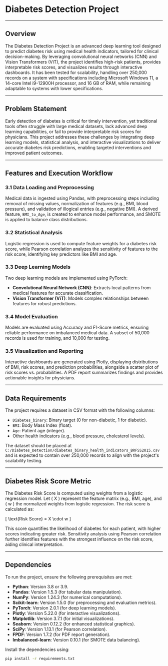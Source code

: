 # Diabetes Detection Project

---

## Overview
The Diabetes Detection Project is an advanced deep learning tool designed to predict diabetes risk using medical health indicators, tailored for clinical decision-making. By leveraging convolutional neural networks (CNN) and Vision Transformers (ViT), the project identifies high-risk patients, provides interpretable risk scores, and visualizes results through interactive dashboards. It has been tested for scalability, handling over 250,000 records on a system with specifications including Microsoft Windows 11, a 14-core Intel i9-12900H processor, and 16 GB of RAM, while remaining adaptable to systems with lower specifications.

---

## Problem Statement
Early detection of diabetes is critical for timely intervention, yet traditional tools often struggle with large medical datasets, lack advanced deep learning capabilities, or fail to provide interpretable risk scores for physicians. This project addresses these challenges by integrating deep learning models, statistical analysis, and interactive visualizations to deliver accurate diabetes risk predictions, enabling targeted interventions and improved patient outcomes.

---

## Features and Execution Workflow

### 3.1 Data Loading and Preprocessing
Medical data is ingested using Pandas, with preprocessing steps including removal of missing values, normalization of features (e.g., BMI, blood pressure), and validation of illogical entries (e.g., negative BMI). A derived feature, `BMI_to_Age`, is created to enhance model performance, and SMOTE is applied to balance class distributions.

### 3.2 Statistical Analysis
Logistic regression is used to compute feature weights for a diabetes risk score, while Pearson correlation analyzes the sensitivity of features to the risk score, identifying key predictors like BMI and age.

### 3.3 Deep Learning Models
Two deep learning models are implemented using PyTorch:
- **Convolutional Neural Network (CNN)**: Extracts local patterns from medical features for accurate classification.
- **Vision Transformer (ViT)**: Models complex relationships between features for robust predictions.

### 3.4 Model Evaluation
Models are evaluated using Accuracy and F1-Score metrics, ensuring reliable performance on imbalanced medical data. A subset of 50,000 records is used for training, and 10,000 for testing.

### 3.5 Visualization and Reporting
Interactive dashboards are generated using Plotly, displaying distributions of BMI, risk scores, and prediction probabilities, alongside a scatter plot of risk scores vs. probabilities. A PDF report summarizes findings and provides actionable insights for physicians.

---

## Data Requirements
The project requires a dataset in CSV format with the following columns:
- `Diabetes_binary`: Binary target (0 for non-diabetic, 1 for diabetic).
- `BMI`: Body Mass Index (float).
- `Age`: Patient age (integer).
- Other health indicators (e.g., blood pressure, cholesterol levels).

The dataset should be placed at `C:/Diabetes_Detection/diabetes_binary_health_indicators_BRFSS2015.csv` and is expected to contain over 250,000 records to align with the project's scalability testing.

---

## Diabetes Risk Score Metric
The Diabetes Risk Score is computed using weights from a logistic regression model. Let \( X \) represent the feature matrix (e.g., BMI, age), and \( w \) the normalized weights from logistic regression. The risk score is calculated as:

\[
\text{Risk Score} = X \cdot w
\]

This score quantifies the likelihood of diabetes for each patient, with higher scores indicating greater risk. Sensitivity analysis using Pearson correlation further identifies features with the strongest influence on the risk score, aiding clinical interpretation.

---

## Dependencies
To run the project, ensure the following prerequisites are met:
- **Python**: Version 3.8 or 3.9.
- **Pandas**: Version 1.5.3 (for tabular data manipulation).
- **NumPy**: Version 1.24.3 (for numerical computations).
- **Scikit-learn**: Version 1.5.0 (for preprocessing and evaluation metrics).
- **PyTorch**: Version 2.0.1 (for deep learning models).
- **Plotly**: Version 5.22.0 (for interactive visualizations).
- **Matplotlib**: Version 3.7.1 (for initial visualizations).
- **Seaborn**: Version 0.12.2 (for enhanced statistical graphics).
- **SciPy**: Version 1.13.1 (for Pearson correlation).
- **FPDF**: Version 1.7.2 (for PDF report generation).
- **Imbalanced-learn**: Version 0.10.1 (for SMOTE data balancing).

Install the dependencies using:

```bash
pip install -r requirements.txt
